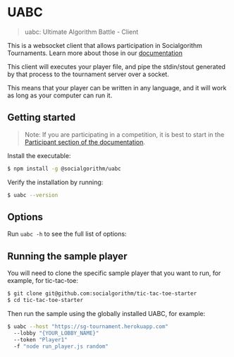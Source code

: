 # UABC
> uabc: Ultimate Algorithm Battle - Client

This is a websocket client that allows participation in Socialgorithm Tournaments. Learn more about those in our [documentation](https://socialgorithm.org/docs/)

This client will executes your player file, and pipe the stdin/stout generated by that process to the tournament server over a socket.

This means that your player can be written in any language, and it will work as long as your computer can run it.

## Getting started

> Note: If you are participating in a competition, it is best to start in the [Participant section of the documentation](https://socialgorithm.org/docs/sections/workshop/participate/participate.html).

Install the executable:

```bash
$ npm install -g @socialgorithm/uabc
```
Verify the installation by running:

```bash
$ uabc --version
```

## Options

Run `uabc -h` to see the full list of options:

## Running the sample player

You will need to clone the specific sample player that you want to run, for example, for tic-tac-toe:

```bash
$ git clone git@github.com:socialgorithm/tic-tac-toe-starter
$ cd tic-tac-toe-starter
```

Then run the sample using the globally installed UABC, for example:

```bash
$ uabc --host "https://sg-tournament.herokuapp.com" 
  --lobby "{YOUR_LOBBY_NAME}" 
  --token "Player1" 
  -f "node run_player.js random"
```
